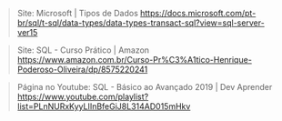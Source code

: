 >Site: Microsoft | Tipos de Dados
https://docs.microsoft.com/pt-br/sql/t-sql/data-types/data-types-transact-sql?view=sql-server-ver15

>Site: SQL - Curso Prático | Amazon 
https://www.amazon.com.br/Curso-Pr%C3%A1tico-Henrique-Poderoso-Oliveira/dp/8575220241

>Página  no Youtube: SQL - Básico ao Avançado 2019 | Dev Aprender
https://www.youtube.com/playlist?list=PLnNURxKyyLIInBfeGiJ8L314AD015mHkv